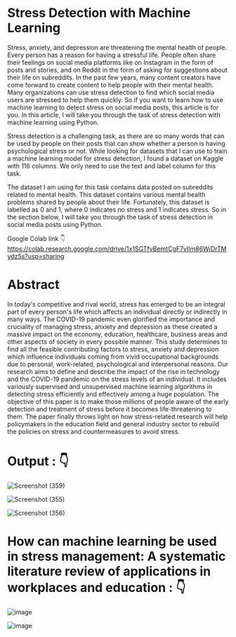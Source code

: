# Stress Detection with Machine Learning

Stress, anxiety, and depression are threatening the mental health of people. Every person has a reason for having a stressful life. People often share their feelings on social media platforms like on Instagram in the form of posts and stories, and on Reddit in the form of asking for suggestions about their life on subreddits. In the past few years, many content creators have come forward to create content to help people with their mental health. Many organizations can use stress detection to find which social media users are stressed to help them quickly. So if you want to learn how to use machine learning to detect stress on social media posts, this article is for you. In this article, I will take you through the task of stress detection with machine learning using Python.

Stress detection is a challenging task, as there are so many words that can be used by people on their posts that can show whether a person is having psychological stress or not. While looking for datasets that I can use to train a machine learning model for stress detection, I found a dataset on Kaggle with 116 columns. We only need to use the text and label column for this task.

The dataset I am using for this task contains data posted on subreddits related to mental health. This dataset contains various mental health problems shared by people about their life. Fortunately, this dataset is labelled as 0 and 1, where 0 indicates no stress and 1 indicates stress. So in the section below, I will take you through the task of stress detection in social media posts using Python.

Google Colab  link 👇
https://colab.research.google.com/drive/1x1SGTfvBemtCgF7vIIm86WjDrTMydz5s?usp=sharing


# Abstract
In today's competitive and rival world, stress has emerged to be an integral part of every person's life which affects an individual directly or indirectly in many ways. The COVID-19 pandemic even glorified the importance and cruciality of managing stress, anxiety and depression as these created a massive impact on the economy, education, healthcare, business areas and other aspects of society in every possible manner. This study determines to find all the feasible contributing factors to stress, anxiety and depression which influence individuals coming from vivid occupational backgrounds due to personal, work-related, psychological and interpersonal reasons. Our research aims to define and describe the impact of the rise in technology and the COVID-19 pandemic on the stress levels of an individual. It includes variously supervised and unsupervised machine learning algorithms in detecting stress efficiently and effectively among a huge population. The objective of this paper is to make those millions of people aware of the early detection and treatment of stress before it becomes life-threatening to them. The paper finally throws light on how stress-related research will help policymakers in the education field and general industry sector to rebuild the policies on stress and countermeasures to avoid stress.


# Output : 👇
![Screenshot (359)](https://github.com/swarnavopramanik/Stress-Detection-using-ML/assets/105142693/b9c60457-80f2-4c36-a632-44af03f6ffbf)

![Screenshot (355)](https://github.com/swarnavopramanik/Stress-Detection-using-ML/assets/105142693/eb725dc9-a2a1-4c96-a4b8-a15360c985fe)

![Screenshot (356)](https://github.com/swarnavopramanik/Stress-Detection-using-ML/assets/105142693/9eab8197-8f2a-4a59-894f-ceeac63d7660)


# How can machine learning be used in stress management: A systematic literature review of applications in workplaces and education  : 👇

![image](https://user-images.githubusercontent.com/105142693/215264514-c195bfab-88aa-4fea-a95e-e9794a9e1789.png)


![image](https://user-images.githubusercontent.com/105142693/215264478-7a4f2b57-b8c2-4dd4-af3b-b6c78763d333.png)

